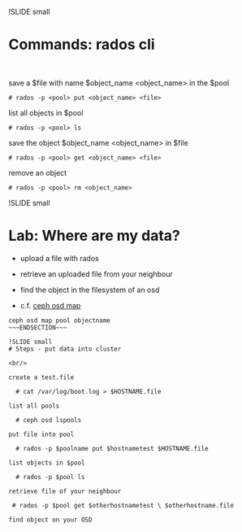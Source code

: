!SLIDE small 
# Commands: rados cli 

<br/>

save a $file <file> with name $object_name <object_name> in the $pool

    # rados -p <pool> put <object_name> <file>

list all objects in $pool <pool>

    # rados -p <pool> ls

save the object $object_name <object_name> in $file <file>

    # rados -p <pool> get <object_name> <file>

remove an object

    # rados -p <pool> rm <object_name>


!SLIDE small
# Lab: Where are my data?

* upload a file with rados

* retrieve an uploaded file from your neighbour
* find the object in the filesystem of an osd
 * c.f. [ceph osd map](http://docs.ceph.com/docs/master/man/8/ceph/#osd)

~~~SECTION:notes~~~
ceph osd map pool objectname
~~~ENDSECTION~~~

!SLIDE small
# Steps - put data into cluster

<br/>

create a test.file 

  # cat /var/log/boot.log > $HOSTNAME.file

list all pools

  # ceph osd lspools

put file into pool

  # rados -p $poolname put $hostnametest $HOSTNAME.file

list objects in $pool

  # rados -p $pool ls

retrieve file of your neighbour

 # rados -p $pool get $otherhostnametest \ $otherhostname.file

find object on your OSD

